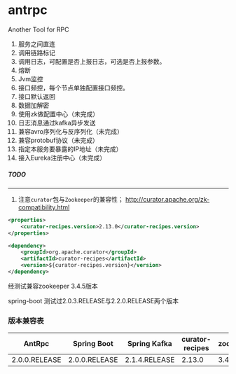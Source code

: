 # antrpc
Another Tool for RPC

1. 服务之间直连
2. 调用链路标记
3. 调用日志，可配置是否上报日志，可选是否上报参数。
4. 熔断
5. Jvm监控
6. 接口频控，每个节点单独配置接口频控。
7. 接口默认返回
8. 数据加解密
9. 使用zk做配置中心（未完成）
10. 日志消息通过kafka异步发送
11. 兼容avro序列化与反序列化（未完成）
12. 兼容protobuf协议（未完成）
13. 指定本服务要暴露的IP地址（未完成）
14. 接入Eureka注册中心（未完成）

##### TODO


---
1. 注意```curator```包与```Zookeeper```的兼容性；
http://curator.apache.org/zk-compatibility.html
```xml
<properties>
    <curator-recipes.version>2.13.0</curator-recipes.version>
</properties>
```
```xml
<dependency>
    <groupId>org.apache.curator</groupId>
    <artifactId>curator-recipes</artifactId>
    <version>${curator-recipes.version}</version>
</dependency>
```
经测试兼容zookeeper 3.4.5版本

spring-boot 测试过2.0.3.RELEASE与2.2.0.RELEASE两个版本

### 版本兼容表
|    AntRpc    | Spring Boot | Spring Kafka | curator-recipes | zookeeper | 
|--------------|-------------|--------------|-----------------|-----------|
| 2.0.0.RELEASE | 2.0.0.RELEASE | 2.1.4.RELEASE | 2.13.0      | 3.4.8     |



